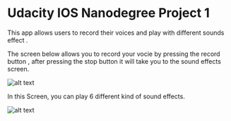 # Udacity IOS Nanodegree Project 1
This app allows users to record their voices and play with different sounds effect .

The screen below allows you to record your vocie by pressing the record button , after pressing the stop button it will take you to the sound effects screen.

 ![alt text](https://github.com/fw5dev/Udacity_IOS_ND_P1/blob/master/Recording_Screen.png)


In this Screen, you can play 6 different kind of sound effects.



![alt text](https://github.com/fw5dev/Udacity_IOS_ND_P1/blob/master/Sounds_Effect_Screen.png)



